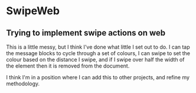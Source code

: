 # SwipeWeb
 Trying to implement swipe actions on web
---
This is a little messy, but I think I've done what little I set out to do.
I can tap the message blocks to cycle through a set of colours,
I can swipe to set the colour based on the distance I swipe,
and if I swipe over half the width of the element then it is removed from the document.

I think I'm in a position where I can add this to other projects, and refine my methodology.

